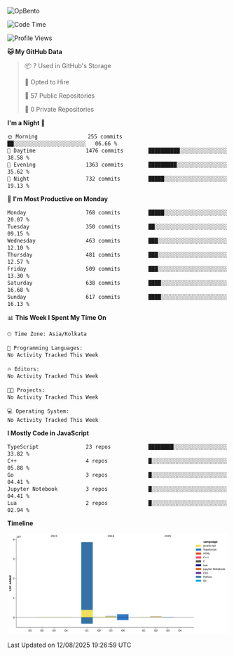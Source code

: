 ![OpBento](https://firebasestorage.googleapis.com/v0/b/smartkaksha-fe32c.appspot.com/o/opbento%2Fparthkapoor-dev3db8f.png?alt=media)

<!--START_SECTION:waka-->
![Code Time](http://img.shields.io/badge/Code%20Time-0%20secs-blue)

![Profile Views](http://img.shields.io/badge/Profile%20Views-2-blue)

**🐱 My GitHub Data** 

> 📦 ? Used in GitHub's Storage 
 > 
> 💼 Opted to Hire
 > 
> 📜 57 Public Repositories 
 > 
> 🔑 0 Private Repositories 
 > 
**I'm a Night 🦉** 

```text
🌞 Morning                255 commits         ██░░░░░░░░░░░░░░░░░░░░░░░   06.66 % 
🌆 Daytime                1476 commits        ██████████░░░░░░░░░░░░░░░   38.58 % 
🌃 Evening                1363 commits        █████████░░░░░░░░░░░░░░░░   35.62 % 
🌙 Night                  732 commits         █████░░░░░░░░░░░░░░░░░░░░   19.13 % 
```
📅 **I'm Most Productive on Monday** 

```text
Monday                   768 commits         █████░░░░░░░░░░░░░░░░░░░░   20.07 % 
Tuesday                  350 commits         ██░░░░░░░░░░░░░░░░░░░░░░░   09.15 % 
Wednesday                463 commits         ███░░░░░░░░░░░░░░░░░░░░░░   12.10 % 
Thursday                 481 commits         ███░░░░░░░░░░░░░░░░░░░░░░   12.57 % 
Friday                   509 commits         ███░░░░░░░░░░░░░░░░░░░░░░   13.30 % 
Saturday                 638 commits         ████░░░░░░░░░░░░░░░░░░░░░   16.68 % 
Sunday                   617 commits         ████░░░░░░░░░░░░░░░░░░░░░   16.13 % 
```


📊 **This Week I Spent My Time On** 

```text
🕑︎ Time Zone: Asia/Kolkata

💬 Programming Languages: 
No Activity Tracked This Week

🔥 Editors: 
No Activity Tracked This Week

🐱‍💻 Projects: 
No Activity Tracked This Week

💻 Operating System: 
No Activity Tracked This Week
```

**I Mostly Code in JavaScript** 

```text
TypeScript               23 repos            ████████░░░░░░░░░░░░░░░░░   33.82 % 
C++                      4 repos             █░░░░░░░░░░░░░░░░░░░░░░░░   05.88 % 
Go                       3 repos             █░░░░░░░░░░░░░░░░░░░░░░░░   04.41 % 
Jupyter Notebook         3 repos             █░░░░░░░░░░░░░░░░░░░░░░░░   04.41 % 
Lua                      2 repos             █░░░░░░░░░░░░░░░░░░░░░░░░   02.94 % 
```



**Timeline**

![Lines of Code chart](https://raw.githubusercontent.com/ParthKapoor-dev/ParthKapoor-dev/main/assets/bar_graph.png)


 Last Updated on 12/08/2025 19:26:59 UTC
<!--END_SECTION:waka-->
